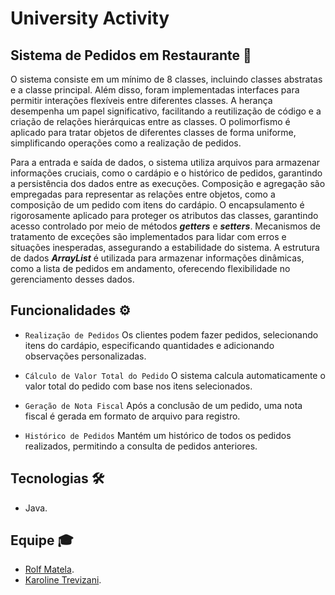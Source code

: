# University Activity

## Sistema de Pedidos em Restaurante 🍴

O sistema consiste em um mínimo de 8 classes, incluindo classes abstratas e a classe principal. Além disso, foram implementadas interfaces para permitir interações flexíveis entre diferentes classes. A herança desempenha um papel significativo, facilitando a reutilização de código e a criação de relações hierárquicas entre as classes. O polimorfismo é aplicado para tratar objetos de diferentes classes de forma uniforme, simplificando operações como a realização de pedidos.

Para a entrada e saída de dados, o sistema utiliza arquivos para armazenar informações cruciais, como o cardápio e o histórico de pedidos, garantindo a persistência dos dados entre as execuções. Composição e agregação são empregadas para representar as relações entre objetos, como a composição de um pedido com itens do cardápio. O encapsulamento é rigorosamente aplicado para proteger os atributos das classes, garantindo acesso controlado por meio de métodos ***getters*** e ***setters***. Mecanismos de tratamento de exceções são implementados para lidar com erros e situações inesperadas, assegurando a estabilidade do sistema. A estrutura de dados ***ArrayList*** é utilizada para armazenar informações dinâmicas, como a lista de pedidos em andamento, oferecendo flexibilidade no gerenciamento desses dados.

## Funcionalidades ⚙️

- `Realização de Pedidos` Os clientes podem fazer pedidos, selecionando itens do cardápio, especificando quantidades e adicionando observações personalizadas.

- `Cálculo de Valor Total do Pedido` O sistema calcula automaticamente o valor total do pedido com base nos itens selecionados.

- `Geração de Nota Fiscal` Após a conclusão de um pedido, uma nota fiscal é gerada em formato de arquivo para registro.

- `Histórico de Pedidos` Mantém um histórico de todos os pedidos realizados, permitindo a consulta de pedidos anteriores.

## Tecnologias 🛠

- Java.

## Equipe 🎓

- [Rolf Matela](https://github.com/roollf).
- [Karoline Trevizani](https://github.com/KarolTrevizani).
